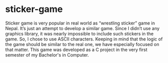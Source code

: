 # sticker-game
Sticker game is very popular in real world as “wrestling sticker” game in Nepal. It’s just an attempt to develop a similar game. Since I didn’t use any graphics library, it was nearly impossible to include such stickers in the game. So, I chose to use ASCII characters. Keeping in mind that the logic of the game should be similar to the real one, we have especially focused on that matter. This game was developed as a C project in the very first semester of my Bachelor's in Computer.

